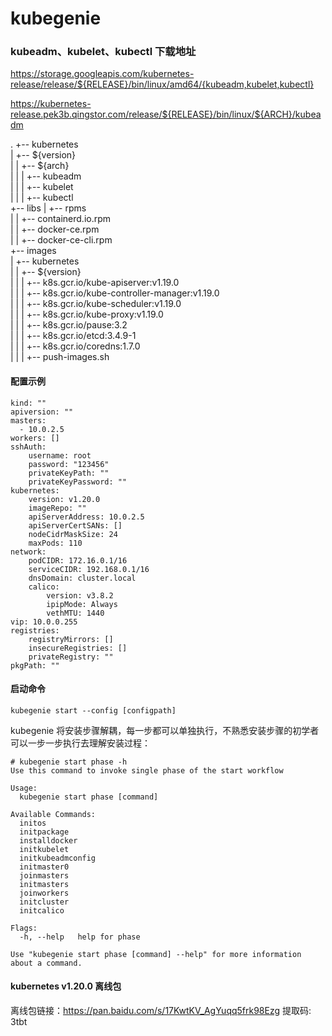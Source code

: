 # kubegenie

### kubeadm、kubelet、kubectl 下载地址
https://storage.googleapis.com/kubernetes-release/release/${RELEASE}/bin/linux/amd64/{kubeadm,kubelet,kubectl}

https://kubernetes-release.pek3b.qingstor.com/release/${RELEASE}/bin/linux/${ARCH}/kubeadm

.
+-- kubernetes  
|   +-- ${version}  
|   |   +-- ${arch}  
|   |   |   +-- kubeadm  
|   |   |   +-- kubelet  
|   |   |   +-- kubectl  
+-- libs
|   +-- rpms  
|   |   +-- containerd.io.rpm  
|   |   +-- docker-ce.rpm  
|   |   +-- docker-ce-cli.rpm  
+-- images  
|   +-- kubernetes  
|   |   +-- ${version}  
|   |   |   +-- k8s.gcr.io/kube-apiserver:v1.19.0  
|   |   |   +-- k8s.gcr.io/kube-controller-manager:v1.19.0   
|   |   |   +-- k8s.gcr.io/kube-scheduler:v1.19.0  
|   |   |   +-- k8s.gcr.io/kube-proxy:v1.19.0  
|   |   |   +-- k8s.gcr.io/pause:3.2  
|   |   |   +-- k8s.gcr.io/etcd:3.4.9-1  
|   |   |   +-- k8s.gcr.io/coredns:1.7.0  
|   |   |   +-- push-images.sh    

#### 配置示例
```
kind: ""
apiversion: ""
masters:
  - 10.0.2.5
workers: []
sshAuth:
    username: root
    password: "123456"
    privateKeyPath: ""
    privateKeyPassword: ""
kubernetes:
    version: v1.20.0
    imageRepo: ""
    apiServerAddress: 10.0.2.5
    apiServerCertSANs: []
    nodeCidrMaskSize: 24
    maxPods: 110
network:
    podCIDR: 172.16.0.1/16
    serviceCIDR: 192.168.0.1/16
    dnsDomain: cluster.local
    calico:
        version: v3.8.2
        ipipMode: Always
        vethMTU: 1440
vip: 10.0.0.255
registries:
    registryMirrors: []
    insecureRegistries: []
    privateRegistry: ""
pkgPath: ""
```

#### 启动命令
```
kubegenie start --config [configpath]
```

kubegenie 将安装步骤解耦，每一步都可以单独执行，不熟悉安装步骤的初学者可以一步一步执行去理解安装过程：
```
# kubegenie start phase -h
Use this command to invoke single phase of the start workflow

Usage:
  kubegenie start phase [command]

Available Commands:       
  initos          
  initpackage    
  installdocker  
  initkubelet      
  initkubeadmconfig           
  initmaster0        
  joinmasters       
  initmasters       
  joinworkers    
  initcluster  
  initcalico       

Flags:
  -h, --help   help for phase

Use "kubegenie start phase [command] --help" for more information about a command.
```

#### kubernetes v1.20.0 离线包
离线包链接：https://pan.baidu.com/s/17KwtKV_AgYuqq5frk98Ezg 提取码: 3tbt 
